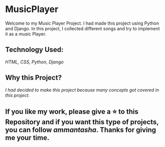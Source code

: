 # MusicPlayer


Welcome to my Music Player Project. I had made this project using Python and Django.
In this project, I collected different songs and try to implement it as a music 
Player.

## Technology Used: 
*HTML, CSS, Python, Django*

## Why this Project?

*I had decided to make this project because many concepts got covered in this project.*

## If you like my work, please give a ⭐ to this Repository and if you want this type of projects, you can follow *ammantasha*. Thanks for giving me your time.
